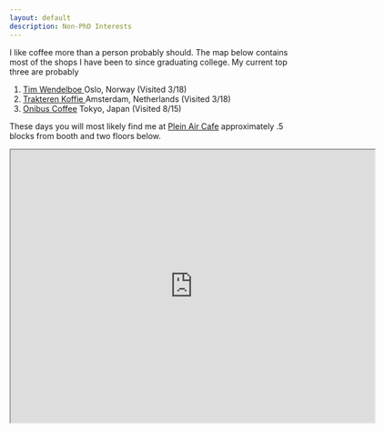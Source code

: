 ```yaml
---
layout: default
description: Non-PhD Interests
---
```


I like coffee more than a person probably should. The map below contains most of the shops I have been to since graduating college. My current top three are probably 
1.  <span class="fn">
      <a href="https://www.timwendelboe.no" target="_blank">Tim Wendelboe  </a> Oslo, Norway (Visited 3/18)
    </span>
2. <span class="fn">
      <a href="http://www.trakterenkoffie.nl/" target="_blank">Trakteren Koffie  </a> Amsterdam, Netherlands (Visited 3/18)
    </span>
3. <span class="fn">
      <a href="http://www.onibuscoffee.com/" target="_blank"> Onibus Coffee</a> Tokyo, Japan (Visited 8/15)
    </span>
    
These days you will most likely find me at <span class="fn">
      <a href="http://www.pleinaircafe.co/" target="_blank"> Plein Air Cafe</a>
    </span> approximately .5 blocks from booth and two floors below. 


<iframe src="https://www.google.com/maps/d/u/0/embed?mid=1Q3F7PwfN9W2hqTMrI-XIJBoLrVo" width="640" height="480"></iframe>

